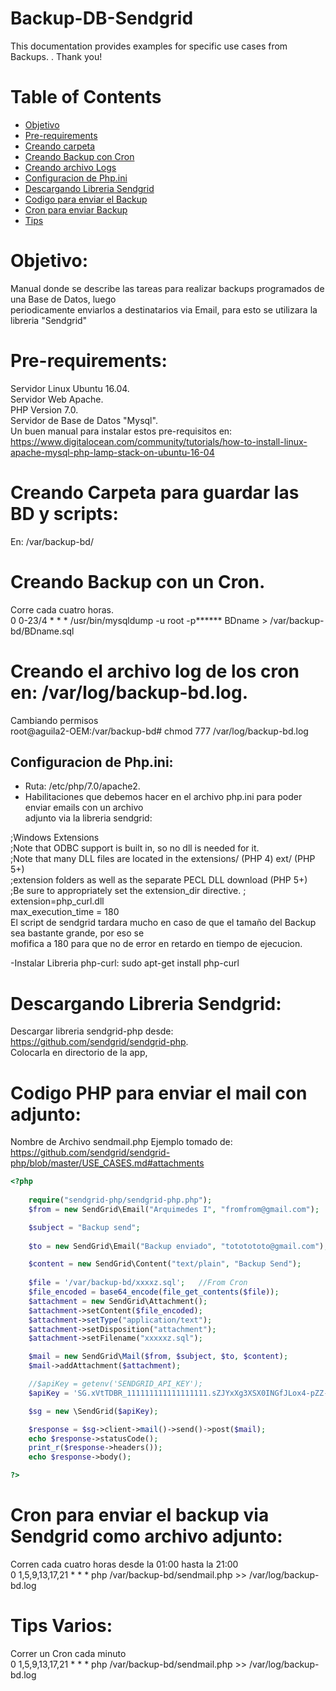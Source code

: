 # Backup-DB-Sendgrid


This documentation provides examples for specific use cases from Backups. 
. Thank you!

# Table of Contents

* [Objetivo](#objetivo)
* [Pre-requirements](#requerimientos)
* [Creando carpeta](#creando1)
* [Creando Backup con Cron](#cron1)
* [Creando archivo Logs](#logs1)
* [Configuracion de Php.ini](#phpini)
* [Descargando Libreria Sendgrid](#sendgrid)
* [Codigo para enviar el Backup](#backup1)
* [Cron para enviar Backup](#cron2)
* [Tips](#tips)

<a name="objetivo"></a>
# Objetivo:  
Manual donde se describe las tareas  para realizar backups programados de una Base de Datos, luego  
periodicamente enviarlos a destinatarios via Email, para esto se utilizara la libreria "Sendgrid"

<a name="requerimientos"></a>
# Pre-requirements:  
Servidor Linux  Ubuntu 16.04.  
Servidor Web Apache.  
PHP Version 7.0.  
Servidor de Base de Datos "Mysql".  
Un buen manual para instalar estos pre-requisitos en:  
https://www.digitalocean.com/community/tutorials/how-to-install-linux-apache-mysql-php-lamp-stack-on-ubuntu-16-04



<a name="creando1"></a>
# Creando Carpeta para guardar las BD y scripts:
En: /var/backup-bd/


<a name="cron1"></a>
# Creando Backup con un Cron. 
Corre cada cuatro horas.  
0 0-23/4 * * * /usr/bin/mysqldump -u root -p****** BDname > /var/backup-bd/BDname.sql
 
<a name="logs1"></a>
# Creando el archivo log de los cron en: /var/log/backup-bd.log.  
Cambiando permisos  
root@aguila2-OEM:/var/backup-bd# chmod 777 /var/log/backup-bd.log



<a name="phpini"></a>
## Configuracion de Php.ini:  
- Ruta: /etc/php/7.0/apache2. 
- Habilitaciones que debemos hacer en el archivo php.ini para poder enviar emails con un archivo  
  adjunto via la libreria sendgrid:

;Windows Extensions  
;Note that ODBC support is built in, so no dll is needed for it.  
;Note that many DLL files are located in the extensions/ (PHP 4) ext/ (PHP 5+)  
;extension folders as well as the separate PECL DLL download (PHP 5+)  
;Be sure to appropriately set the extension_dir directive.
;  
extension=php_curl.dll  
max_execution_time = 180  
El script de sendgrid tardara mucho en caso de que el tamaño del Backup sea bastante grande, por eso se  
mofifica a 180 para que no de error en retardo en tiempo de ejecucion. 

-Instalar Libreria php-curl: 
sudo apt-get install php-curl


<a name="sendgrid"></a>
# Descargando Libreria Sendgrid:

Descargar libreria sendgrid-php desde:  
https://github.com/sendgrid/sendgrid-php.  
Colocarla en directorio de la app, 


<a name="backup1"></a>
# Codigo PHP para enviar el mail con adjunto:  
Nombre de Archivo sendmail.php
Ejemplo tomado de: https://github.com/sendgrid/sendgrid-php/blob/master/USE_CASES.md#attachments

```php
<?php
	
	require("sendgrid-php/sendgrid-php.php");
	$from = new SendGrid\Email("Arquimedes I", "fromfrom@gmail.com");

	$subject = "Backup send";
	
	$to = new SendGrid\Email("Backup enviado", "tototototo@gmail.com");

	$content = new SendGrid\Content("text/plain", "Backup Send");
	
	$file = '/var/backup-bd/xxxxz.sql';   //From Cron
	$file_encoded = base64_encode(file_get_contents($file));
	$attachment = new SendGrid\Attachment();
	$attachment->setContent($file_encoded);
	$attachment->setType("application/text");
	$attachment->setDisposition("attachment");
	$attachment->setFilename("xxxxxz.sql");

	$mail = new SendGrid\Mail($from, $subject, $to, $content);
	$mail->addAttachment($attachment);

	//$apiKey = getenv('SENDGRID_API_KEY');
	$apiKey = 'SG.xVtTDBR_111111111111111111.sZJYxXg3XSX0INGfJLox4-pZZ-25DranfBUtbu4_gqQ';

	$sg = new \SendGrid($apiKey);

	$response = $sg->client->mail()->send()->post($mail);
	echo $response->statusCode();
	print_r($response->headers());
	echo $response->body();

?>

```


 
<a name="cron2"></a>
# Cron para enviar el backup via Sendgrid como archivo adjunto: 
Corren cada cuatro horas desde la 01:00 hasta la 21:00  
0 1,5,9,13,17,21 * * * php /var/backup-bd/sendmail.php >> /var/log/backup-bd.log


<a name="tips"></a>
# Tips Varios: 
Correr un Cron cada minuto  
0 1,5,9,13,17,21 * * * php /var/backup-bd/sendmail.php >> /var/log/backup-bd.log

